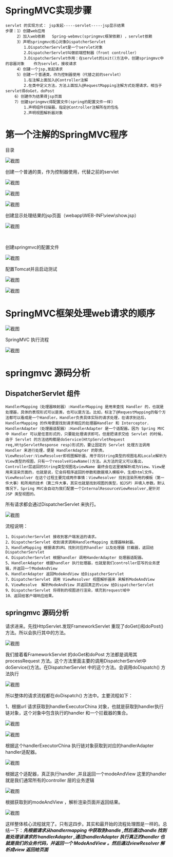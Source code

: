 # 	SpringMVC实现步骤

```
servlet 的实现方式： jsp发起-----servlet-----jsp显示结果
步骤：1）创建web应用
     2）加入web依赖   Spring-webmvc(springmvc框架依赖) ，servlet依赖
     3）声明springmvc核心对象DispatcherServlet   
        1.DispatcherServlet是一个servlet对象    
        2.DispatcherServlet叫做前端控制器（front controller） 
        3.DispatcherServlet作用：在servlet的init()方法中，创建springmvc中的容器对象    作为servlet，接收请求
     4）创建一个jsp,发起请求
     5）创建一个普通类，作为控制器使用（代替之前的servlet）  
        1.在注解上面加入@Controller注解  
        2.在类中定义方法，方法上面加入@RequestMapping注解方式处理请求，相当于servlet得doGet，doPost
    6）创建作为结果得jsp页面
    7）创建springmvc得配置文件(spring的配置文件一样)  
        1.声明组件扫描器，指定@Controller注解所在的包名  
        2.声明视图解析器对象
```

# 第一个注解的SpringMVC程序

 目录

![截图](aae286681b0f9d16763dd178e46f7ace.png)

创建一个普通的类，作为控制器使用，代替之前的servlet

![截图](38077ef2f1cb917005dd17e7934a668d.png)

![截图](98a8dcccda400c96eb1d3e0d75ab1d5d.png)

![截图](bc3f3d0a02fe4aadf1db909e38138b2f.png)

创建显示处理结果的jsp页面（webapp\WEB-INF\view\show.jsp）

![截图](f0dedd9a2d727d3c8991c37e3af92c25.png)

<br/>

创建springmvc的配置文件

![截图](a969191631b2dcf533f6a3d27fa7cbce.png)

配置Tomcat并且启动测试

![截图](1c052726577752da99433fdb31ba3912.png)

![截图](bfdd1c014d704ffe09c42d6c1ee89178.png)

# SpringMVC框架处理web请求的顺序

![截图](23ba0029af0228eccd2df0e62370fbcf.png)

SpringMVC 执行流程

![截图](9f6b023b76ec5de6c769683374ea803f.png)

# springmvc 源码分析

## DispatcherServlet 组件

```
HandlerMapping（处理器映射器）:HandlerMapping 是⽤来查找 Handler 的，也就是处理器，具体的表现形式可以是类，也可以是⽅法。⽐如，标注了@RequestMapping的每个⽅法都可以看成是⼀个Handler。Handler负责具体实际的请求处理，在请求到达后，HandlerMapping 的作⽤便是找到请求相应的处理器Handler 和 Interceptor.
HandlerAdapter（处理器适配器）:HandlerAdapter 是⼀个适配器。因为 Spring MVC 中 Handler 可以是任意形式的，只要能处理请求即可。但是把请求交给 Servlet 的时候，由于 Servlet 的⽅法结构都是doService(HttpServletRequest req,HttpServletResponse resp)形式的，要让固定的 Servlet 处理⽅法调⽤ Handler 来进⾏处理，便是 HandlerAdapter 的职责。
ViewResolver:ViewResolver即视图解析器，⽤于将String类型的视图名和Locale解析为View类型的视图，只有⼀个resolveViewName()⽅法。从⽅法的定义可以看出，Controller层返回的String类型视图名viewName 最终会在这⾥被解析成为View。View是⽤来渲染⻚⾯的，也就是说，它会将程序返回的参数和数据填⼊模板中，⽣成html⽂件。ViewResolver 在这个过程主要完成两件事情：ViewResolver 找到渲染所⽤的模板（第⼀件⼤事）和所⽤的技术（第⼆件⼤事，其实也就是找到视图的类型，如JSP）并填⼊参数。默认情况下，Spring MVC会⾃动为我们配置⼀个InternalResourceViewResolver,是针对 JSP 类型视图的。
```

所有请求都会通过DispatcherServlet 来执行。

![截图](736f2ea24dda8ebc012ab0bdfd765722.png)

流程说明：

```
1、DispatcherServlet 接收到客户端发送的请求。
2、DispatcherServlet 收到请求调用HandlerMapping 处理器映射器。
3、HandleMapping 根据请求URL 找到对应的handler 以及处理器 拦截器，返回给DispatcherServlet
4、DispatcherServlet 根据handler 调用HanderAdapter 处理器适配器。
5、HandlerAdapter 根据handler 执行处理器，也就是我们controller层写的业务逻辑，并返回一个ModeAndView
6、HandlerAdapter 返回ModeAndView 给DispatcherServlet
7、DispatcherServlet 调用 ViewResolver 视图解析器来 来解析ModeAndView
8、ViewResolve  解析ModeAndView 并返回真正的view 给DispatcherServlet
9、DispatcherServlet 将得到的视图进行渲染，填充到request域中
10、返回给客户端响应结果。
```

## springmvc 源码分析

请求进来。先找HttpServlet.发现FrameworkServlet  重现了doGet()和doPost() 方法。所以会执行其中的方法。

![截图](df6ec542c98553c820616e5bed69c589.png)

我们接着看FrameworkServlet  的doGet和doPost 方法都是调用其processRequest 方法。这个方法里面主要的调用DispatcherServlet中doService()方法。在DispatcherServlet 中的这个方法。会调用doDispatch() 方法执行

![截图](c900ae828bbc44a6c07d4793312695e4.png)

所以整体的请求流程都在doDispatch() 方法中。主要流程如下：

1、根据url 请求获取到handlerExecutorChina 对象，也就是获取到handler执行链对象，这个对象中包含执行的handler 和一个拦截器的集合。

![截图](6fa24d000d551b65c555a10a3fbc3cd6.png)

![截图](4ce213a759e0096bdfceb7c6a3a9df54.png)

根据这个handlerExecutorChina 执行链对象获取到对应的handlerAdapter handler适配器。

![截图](cb1030e307f97ac137d9fd4fe04e594c.png)

根据这个适配器，真正执行handler ,并且返回一个modeAndView 这里的handler 就是我们通常所有的controller 层的业务逻辑

![截图](c9fe9e24b98906d3db1af056487facfb.png)

根据获取到的modeAndView ，解析渲染页面并返回结果。

![截图](72a130a405fc7bbb74244aabf3bcb927.png)

这样整体核心流程就完了。只有这四步。其实和最开始的流程处理图是一样的。总结一下：***先根据请求从handlermapping 中获取到handle ,然后通过handle 找到能处理该请求的 handlerAdapter ,通过handlerAdapter 执行真正的handler 也就是我们的业务代码，并返回一个 ModeAndView 。然后通过viewResolver 解析成view 返回给页面***